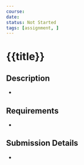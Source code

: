```yaml
---
course: 
date: 
status: Not Started
tags: [assignment, ]
---
```


# {{title}}

## Description
- 

## Requirements
- 

## Submission Details
- 
